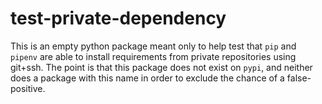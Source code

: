 # test-private-dependency

This is an empty python package meant only to help test that `pip` and `pipenv` are able to install requirements from private repositories using git+ssh. The point is that this package does not exist on `pypi`, and neither does a package with this name in order to exclude the chance of a false-positive.